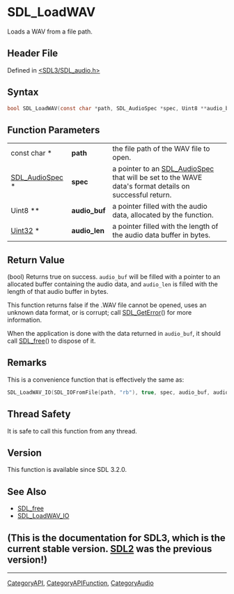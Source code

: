 # SDL_LoadWAV

Loads a WAV from a file path.

## Header File

Defined in [<SDL3/SDL_audio.h>](https://github.com/libsdl-org/SDL/blob/main/include/SDL3/SDL_audio.h)

## Syntax

```c
bool SDL_LoadWAV(const char *path, SDL_AudioSpec *spec, Uint8 **audio_buf, Uint32 *audio_len);
```

## Function Parameters

|                                  |               |                                                                                                                         |
| -------------------------------- | ------------- | ----------------------------------------------------------------------------------------------------------------------- |
| const char *                     | **path**      | the file path of the WAV file to open.                                                                                  |
| [SDL_AudioSpec](SDL_AudioSpec) * | **spec**      | a pointer to an [SDL_AudioSpec](SDL_AudioSpec) that will be set to the WAVE data's format details on successful return. |
| Uint8 **                         | **audio_buf** | a pointer filled with the audio data, allocated by the function.                                                        |
| [Uint32](Uint32) *               | **audio_len** | a pointer filled with the length of the audio data buffer in bytes.                                                     |

## Return Value

(bool) Returns true on success. `audio_buf` will be filled with a pointer
to an allocated buffer containing the audio data, and `audio_len` is filled
with the length of that audio buffer in bytes.

This function returns false if the .WAV file cannot be opened, uses an
unknown data format, or is corrupt; call [SDL_GetError](SDL_GetError)() for
more information.

When the application is done with the data returned in `audio_buf`, it
should call [SDL_free](SDL_free)() to dispose of it.

## Remarks

This is a convenience function that is effectively the same as:

```c
SDL_LoadWAV_IO(SDL_IOFromFile(path, "rb"), true, spec, audio_buf, audio_len);
```

## Thread Safety

It is safe to call this function from any thread.

## Version

This function is available since SDL 3.2.0.

## See Also

- [SDL_free](SDL_free)
- [SDL_LoadWAV_IO](SDL_LoadWAV_IO)


## (This is the documentation for SDL3, which is the current stable version. [SDL2](https://wiki.libsdl.org/SDL2/) was the previous version!)



----
[CategoryAPI](CategoryAPI), [CategoryAPIFunction](CategoryAPIFunction), [CategoryAudio](CategoryAudio)

